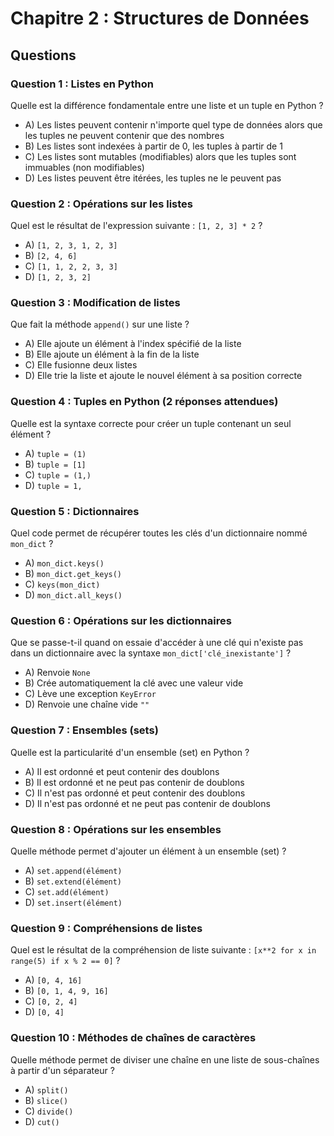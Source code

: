# Chapitre 2 : Structures de Données

## Questions

### Question 1 : Listes en Python
Quelle est la différence fondamentale entre une liste et un tuple en Python ?
- A) Les listes peuvent contenir n'importe quel type de données alors que les tuples ne peuvent contenir que des nombres
- B) Les listes sont indexées à partir de 0, les tuples à partir de 1
- C) Les listes sont mutables (modifiables) alors que les tuples sont immuables (non modifiables)
- D) Les listes peuvent être itérées, les tuples ne le peuvent pas

### Question 2 : Opérations sur les listes
Quel est le résultat de l'expression suivante : `[1, 2, 3] * 2` ?
- A) `[1, 2, 3, 1, 2, 3]`
- B) `[2, 4, 6]`
- C) `[1, 1, 2, 2, 3, 3]`
- D) `[1, 2, 3, 2]`

### Question 3 : Modification de listes
Que fait la méthode `append()` sur une liste ?
- A) Elle ajoute un élément à l'index spécifié de la liste
- B) Elle ajoute un élément à la fin de la liste
- C) Elle fusionne deux listes
- D) Elle trie la liste et ajoute le nouvel élément à sa position correcte

### Question 4 : Tuples en Python (2 réponses attendues)
Quelle est la syntaxe correcte pour créer un tuple contenant un seul élément ?
- A) `tuple = (1)`
- B) `tuple = [1]`
- C) `tuple = (1,)`
- D) `tuple = 1,`

### Question 5 : Dictionnaires
Quel code permet de récupérer toutes les clés d'un dictionnaire nommé `mon_dict` ?
- A) `mon_dict.keys()`
- B) `mon_dict.get_keys()`
- C) `keys(mon_dict)`
- D) `mon_dict.all_keys()`

### Question 6 : Opérations sur les dictionnaires
Que se passe-t-il quand on essaie d'accéder à une clé qui n'existe pas dans un dictionnaire avec la syntaxe `mon_dict['clé_inexistante']` ?
- A) Renvoie `None`
- B) Crée automatiquement la clé avec une valeur vide
- C) Lève une exception `KeyError`
- D) Renvoie une chaîne vide `""`

### Question 7 : Ensembles (sets)
Quelle est la particularité d'un ensemble (set) en Python ?
- A) Il est ordonné et peut contenir des doublons
- B) Il est ordonné et ne peut pas contenir de doublons
- C) Il n'est pas ordonné et peut contenir des doublons
- D) Il n'est pas ordonné et ne peut pas contenir de doublons

### Question 8 : Opérations sur les ensembles
Quelle méthode permet d'ajouter un élément à un ensemble (set) ?
- A) `set.append(élément)`
- B) `set.extend(élément)`
- C) `set.add(élément)`
- D) `set.insert(élément)`

### Question 9 : Compréhensions de listes
Quel est le résultat de la compréhension de liste suivante : `[x**2 for x in range(5) if x % 2 == 0]` ?
- A) `[0, 4, 16]`
- B) `[0, 1, 4, 9, 16]`
- C) `[0, 2, 4]`
- D) `[0, 4]`

### Question 10 : Méthodes de chaînes de caractères
Quelle méthode permet de diviser une chaîne en une liste de sous-chaînes à partir d'un séparateur ?
- A) `split()`
- B) `slice()`
- C) `divide()`
- D) `cut()`